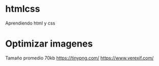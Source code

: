 # htmlcss
Aprendiendo html y css

# Optimizar imagenes
Tamaño promedio 70kb
https://tinypng.com/
https://www.verexif.com/